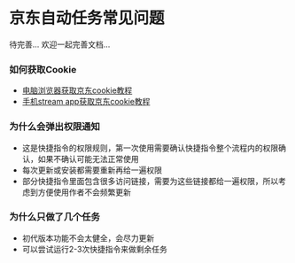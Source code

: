 # 京东自动任务常见问题

待完善...
欢迎一起完善文档...

### 如何获取Cookie
- [电脑浏览器获取京东cookie教程](https://github.com/leecobaby/shortcuts/blob/master/DOC/GetJdCookie1.md)
- [手机stream app获取京东cookie教程](https://github.com/leecobaby/shortcuts/blob/master/DOC/GetJdCookie2.md)

### 为什么会弹出权限通知
- 这是快捷指令的权限规则，第一次使用需要确认快捷指令整个流程内的权限确认，如果不确认可能无法正常使用
- 每次更新或安装都需要重新再给一遍权限
- 部分快捷指令里面包含很多访问链接，需要为这些链接都给一遍权限，所以考虑到方便使用作者不会频繁更新

### 为什么只做了几个任务
- 初代版本功能不会太健全，会尽力更新
- 可以尝试运行2-3次快捷指令来做剩余任务
